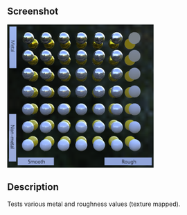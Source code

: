 ## Screenshot

![screenshot](screenshot/screenshot.png)

## Description

Tests various metal and roughness values (texture mapped).